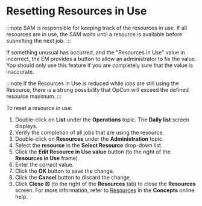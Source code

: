 # Resetting Resources in Use

:::note
SAM is responsible for keeping track of the resources in use. If all resources are in use, the SAM waits until a resource is available before submitting the next job.
:::

If something unusual has occurred, and the "Resources in Use" value in
incorrect, the EM provides a button to allow an administrator to fix the
value. You should only use this feature if you are completely sure that
the value is inaccurate.

:::note
If the Resources in Use is reduced while jobs are still using the Resource, there is a strong possibility that OpCon will exceed the defined resource maximum.
:::

To reset a resource in use:

1. Double-click on **List** under the **Operations** topic. The **Daily
    list** screen displays.
2. Verify the completion of all jobs that are using the resource.
3. Double-click on **Resources** under the **Administration** topic.
4. Select the **resource** in the **Select Resource** drop-down list.
5. Click the **Edit Resource in Use value** button (to the right of the
    **Resources in Use** frame).
6. Enter the *correct* value.
7. Click the **OK** button to save the change.
8. Click the **Cancel** button to discard the change.
9. Click **Close ☒** (to the right of the **Resources** tab) to close
    the **Resources** screen. For more information, refer to
    [Resources](../../../objects/resources.md) in the
    **Concepts** online help.
